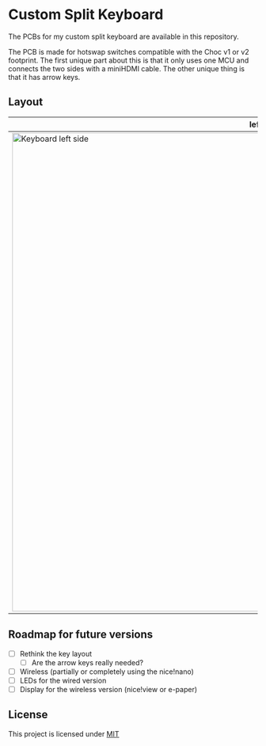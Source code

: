 # Custom Split Keyboard

The PCBs for my custom split keyboard are available in this repository.

The PCB is made for hotswap switches compatible with the Choc v1 or v2 footprint.
The first unique part about this is that it only uses one MCU and connects the two sides with a miniHDMI cable.
The other unique thing is that it has arrow keys.

## Layout

| **left**  | **right**  |
|-----------|------------|
| <img width="984" height="967" alt="Keyboard left side" src="https://github.com/user-attachments/assets/4048a593-a073-424a-b16b-bb700be96313" /> | <img width="987" height="967" alt="Keyboard right side" src="https://github.com/user-attachments/assets/39ca93b0-1cb5-417b-9cec-a1d0fe19d59e" /> |

## Roadmap for future versions

- [ ] Rethink the key layout
    - [ ] Are the arrow keys really needed?
- [ ] Wireless (partially or completely using the nice!nano)
- [ ] LEDs for the wired version
- [ ] Display for the wireless version (nice!view or e-paper)

## License

This project is licensed under [MIT](/LICENSE)
